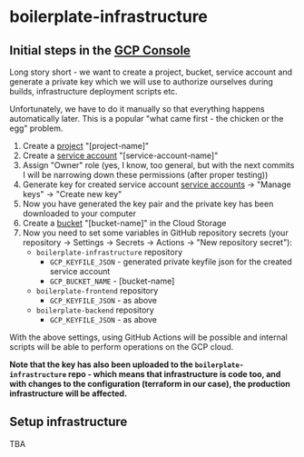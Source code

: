 # boilerplate-infrastructure

## Initial steps in the [GCP Console](https://console.cloud.google.com)

Long story short - we want to create a project, bucket, service account and generate a private key which 
we will use to authorize ourselves during builds, infrastructure deployment scripts etc.

Unfortunately, we have to do it manually so that everything happens automatically later.
This is a popular "what came first - the chicken or the egg" problem.

1. Create a [project](https://console.cloud.google.com/projectcreate) "[project-name]"
2. Create a [service account](https://console.cloud.google.com/iam-admin/serviceaccounts/create) "[service-account-name]"
3. Assign "Owner" role (yes, I know, too general, but with the next commits I will be narrowing down these permissions (after proper testing))
4. Generate key for created service account [service accounts](https://console.cloud.google.com/iam-admin/serviceaccounts) -> "Manage keys" -> "Create new key"
5. Now you have generated the key pair and the private key has been downloaded to your computer
6. Create a [bucket](https://console.cloud.google.com/storage/create-bucket) "[bucket-name]" in the Cloud Storage
7. Now you need to set some variables in GitHub repository secrets (your repository -> Settings -> Secrets -> Actions -> "New repository secret"):
   * `boilerplate-infrastructure` repository
      * `GCP_KEYFILE_JSON` - generated private keyfile json for the created service account
      * `GCP_BUCKET_NAME` - [bucket-name]
   * `boilerplate-frontend` repository
      * `GCP_KEYFILE_JSON` - as above
   * `boilerplate-backend` repository
      * `GCP_KEYFILE_JSON` - as above

With the above settings, using GitHub Actions will be possible and internal scripts will be able to perform operations on the GCP cloud.

**Note that the key has also been uploaded to the `boilerplate-infrastructure` repo - which means that infrastructure is code too, 
and with changes to the configuration (terraform in our case), the production infrastructure will be affected.**

## Setup infrastructure

TBA